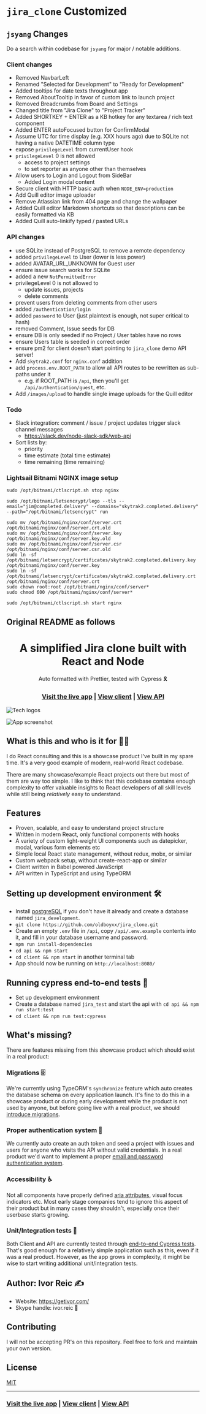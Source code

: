# `jira_clone` Customized

## `jsyang` Changes

Do a search within codebase for `jsyang` for major / notable additions.

### Client changes

- Removed NavbarLeft
- Renamed "Selected for Development" to "Ready for Development"
- Added tooltips for date texts throughout app
- Removed AboutTooltip in favor of custom link to launch project
- Removed Breadcrumbs from Board and Settings
- Changed title from "Jira Clone" to "Project Tracker"
- Added SHORTKEY + ENTER as a KB hotkey for any textarea / rich text component
- Added ENTER autoFocused button for ConfirmModal
- Assume UTC for time display (e.g. XXX hours ago) due to SQLite not having a native DATETIME column type
- expose `privilegeLevel` from currentUser hook
- `privilegeLevel` 0 is not allowed
    - access to project settings
    - to set reporter as anyone other than themselves
- Allow users to Login and Logout from SideBar
    - Added Login modal content
- Secure client with HTTP basic auth when `NODE_ENV=production`
- Add Quill editor image uploader
- Remove Atlassian link from 404 page and change the wallpaper
- Added Quill editor Markdown shortcuts so that descriptions can be easily formatted via KB
- Added Quill auto-linkify typed / pasted URLs

### API changes

- use SQLite instead of PostgreSQL to remove a remote dependency
- added `privilegeLevel` to User (lower is less power)
- added AVATAR_URL_UNKNOWN for Guest user
- ensure issue search works for SQLite
- added a new `NotPermittedError`
- privilegeLevel 0 is not allowed to
    - update issues, projects
    - delete comments
- prevent users from deleting comments from other users
- added `/authentication/login`
- added `password` to User (just plaintext is enough, not super critical to hash)
- removed Comment, Issue seeds for DB
- ensure DB is only seeded if no Project / User tables have no rows
- ensure Users table is seeded in correct order
- ensure pm2 for client doesn't start pointing to `jira_clone` demo API server!
- Add `skytrak2.conf` for `nginx.conf` addition 
- add `process.env.ROOT_PATH` to allow all API routes to be rewritten as sub-paths under it
    - e.g. if ROOT_PATH is `/api`, then you'll get `/api/authentication/guest`, etc.
- Add `/images/upload` to handle single image uploads for the Quill editor

### Todo

- Slack integration: comment / issue / project updates trigger slack channel messages
    - https://slack.dev/node-slack-sdk/web-api
- Sort lists by:
    - priority
    - time estimate (total time estimate)
    - time remaining (time remaining)

### Lightsail Bitnami NGINX image setup

```
sudo /opt/bitnami/ctlscript.sh stop nginx

sudo /opt/bitnami/letsencrypt/lego --tls --email="jim@completed.delivery" --domains="skytrak2.completed.delivery" --path="/opt/bitnami/letsencrypt" run

sudo mv /opt/bitnami/nginx/conf/server.crt /opt/bitnami/nginx/conf/server.crt.old
sudo mv /opt/bitnami/nginx/conf/server.key /opt/bitnami/nginx/conf/server.key.old
sudo mv /opt/bitnami/nginx/conf/server.csr /opt/bitnami/nginx/conf/server.csr.old
sudo ln -sf /opt/bitnami/letsencrypt/certificates/skytrak2.completed.delivery.key /opt/bitnami/nginx/conf/server.key
sudo ln -sf /opt/bitnami/letsencrypt/certificates/skytrak2.completed.delivery.crt /opt/bitnami/nginx/conf/server.crt
sudo chown root:root /opt/bitnami/nginx/conf/server*
sudo chmod 600 /opt/bitnami/nginx/conf/server*

sudo /opt/bitnami/ctlscript.sh start nginx
```

## Original README as follows

<h1 align="center">A simplified Jira clone built with React and Node</h1>

<div align="center">Auto formatted with Prettier, tested with Cypress 🎗</div>

<h3 align="center">
  <a href="https://jira.ivorreic.com/">Visit the live app</a> |
  <a href="https://github.com/oldboyxx/jira_clone/tree/master/client">View client</a> |
  <a href="https://github.com/oldboyxx/jira_clone/tree/master/api">View API</a>
</h3>

![Tech logos](https://i.ibb.co/DVFj8PL/tech-icons.jpg)

![App screenshot](https://i.ibb.co/W3qVvCn/jira-optimized.jpg)

## What is this and who is it for 🤷‍♀️

I do React consulting and this is a showcase product I've built in my spare time. It's a very good example of modern, real-world React codebase.

There are many showcase/example React projects out there but most of them are way too simple. I like to think that this codebase contains enough complexity to offer valuable insights to React developers of all skill levels while still being _relatively_ easy to understand.

## Features

- Proven, scalable, and easy to understand project structure
- Written in modern React, only functional components with hooks
- A variety of custom light-weight UI components such as datepicker, modal, various form elements etc
- Simple local React state management, without redux, mobx, or similar
- Custom webpack setup, without create-react-app or similar
- Client written in Babel powered JavaScript
- API written in TypeScript and using TypeORM

## Setting up development environment 🛠

- Install [postgreSQL](https://www.postgresql.org/) if you don't have it already and create a database named `jira_development`.
- `git clone https://github.com/oldboyxx/jira_clone.git`
- Create an empty `.env` file in `/api`, copy `/api/.env.example` contents into it, and fill in your database username and password.
- `npm run install-dependencies`
- `cd api && npm start`
- `cd client && npm start` in another terminal tab
- App should now be running on `http://localhost:8080/`

## Running cypress end-to-end tests 🚥

- Set up development environment
- Create a database named `jira_test` and start the api with `cd api && npm run start:test`
- `cd client && npm run test:cypress`

## What's missing?

There are features missing from this showcase product which should exist in a real product:

### Migrations 🗄

We're currently using TypeORM's `synchronize` feature which auto creates the database schema on every application launch. It's fine to do this in a showcase product or during early development while the product is not used by anyone, but before going live with a real product, we should [introduce migrations](https://github.com/typeorm/typeorm/blob/master/docs/migrations.md).

### Proper authentication system 🔐

We currently auto create an auth token and seed a project with issues and users for anyone who visits the API without valid credentials. In a real product we'd want to implement a proper [email and password authentication system](https://www.google.com/search?q=email+and+password+authentication+node+js&oq=email+and+password+authentication+node+js).

### Accessibility ♿

Not all components have properly defined [aria attributes](https://developer.mozilla.org/en-US/docs/Web/Accessibility/ARIA), visual focus indicators etc. Most early stage companies tend to ignore this aspect of their product but in many cases they shouldn't, especially once their userbase starts growing.

### Unit/Integration tests 🧪

Both Client and API are currently tested through [end-to-end Cypress tests](https://github.com/oldboyxx/jira_clone/tree/master/client/cypress/integration). That's good enough for a relatively simple application such as this, even if it was a real product. However, as the app grows in complexity, it might be wise to start writing additional unit/integration tests.

## Author: Ivor Reic ✍️

- Website: https://getivor.com/
- Skype handle: ivor.reic 💬

## Contributing

I will not be accepting PR's on this repository. Feel free to fork and maintain your own version.

## License

[MIT](https://opensource.org/licenses/MIT)

<hr>

<h3>
  <a href="https://jira.ivorreic.com/">Visit the live app</a> |
  <a href="https://github.com/oldboyxx/jira_clone/tree/master/client">View client</a> |
  <a href="https://github.com/oldboyxx/jira_clone/tree/master/api">View API</a>
</h3>
